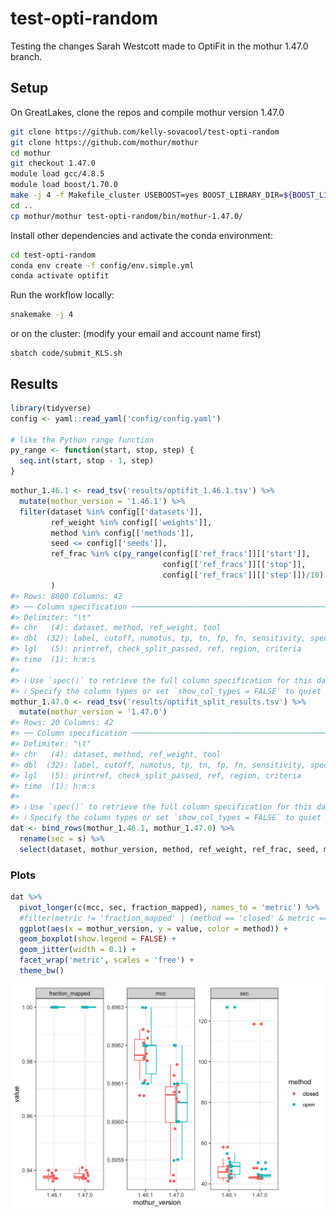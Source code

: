 
<!-- README.md is generated from README.Rmd. Please edit that file -->

# test-opti-random

<!-- badges: start -->
<!-- badges: end -->

Testing the changes Sarah Westcott made to OptiFit in the mothur 1.47.0
branch.

## Setup

On GreatLakes, clone the repos and compile mothur version 1.47.0

``` bash
git clone https://github.com/kelly-sovacool/test-opti-random
git clone https://github.com/mothur/mothur
cd mothur
git checkout 1.47.0
module load gcc/4.8.5   
module load boost/1.70.0
make -j 4 -f Makefile_cluster USEBOOST=yes BOOST_LIBRARY_DIR=${BOOST_LIB} BOOST_INCLUDE_DIR=${BOOST_INCLUDE} USEHDF5=no install
cd ..
cp mothur/mothur test-opti-random/bin/mothur-1.47.0/
```

Install other dependencies and activate the conda environment:

``` bash
cd test-opti-random
conda env create -f config/env.simple.yml
conda activate optifit
```

Run the workflow locally:

``` bash
snakemake -j 4
```

or on the cluster: (modify your email and account name first)

    sbatch code/submit_KLS.sh

## Results

``` r
library(tidyverse)
config <- yaml::read_yaml('config/config.yaml')

# like the Python range function
py_range <- function(start, stop, step) {
  seq.int(start, stop - 1, step)
}
```

``` r
mothur_1.46.1 <- read_tsv('results/optifit_1.46.1.tsv') %>% 
  mutate(mothur_version = '1.46.1') %>% 
  filter(dataset %in% config[['datasets']],
         ref_weight %in% config[['weights']],
         method %in% config[['methods']],
         seed <= config[['seeds']],
         ref_frac %in% c(py_range(config[['ref_fracs']][['start']],
                                  config[['ref_fracs']][['stop']],
                                  config[['ref_fracs']][['step']])/10)
         )
#> Rows: 8800 Columns: 42
#> ── Column specification ────────────────────────────────────────────────────────
#> Delimiter: "\t"
#> chr   (4): dataset, method, ref_weight, tool
#> dbl  (32): label, cutoff, numotus, tp, tn, fp, fn, sensitivity, specificity,...
#> lgl   (5): printref, check_split_passed, ref, region, criteria
#> time  (1): h:m:s
#> 
#> ℹ Use `spec()` to retrieve the full column specification for this data.
#> ℹ Specify the column types or set `show_col_types = FALSE` to quiet this message.
mothur_1.47.0 <- read_tsv('results/optifit_split_results.tsv') %>% 
  mutate(mothur_version = '1.47.0')
#> Rows: 20 Columns: 42
#> ── Column specification ────────────────────────────────────────────────────────
#> Delimiter: "\t"
#> chr   (4): dataset, method, ref_weight, tool
#> dbl  (32): label, cutoff, numotus, tp, tn, fp, fn, sensitivity, specificity,...
#> lgl   (5): printref, check_split_passed, ref, region, criteria
#> time  (1): h:m:s
#> 
#> ℹ Use `spec()` to retrieve the full column specification for this data.
#> ℹ Specify the column types or set `show_col_types = FALSE` to quiet this message.
dat <- bind_rows(mothur_1.46.1, mothur_1.47.0) %>% 
  rename(sec = s) %>% 
  select(dataset, mothur_version, method, ref_weight, ref_frac, seed, mcc, sec, fraction_mapped)
```

### Plots

``` r
dat %>% 
  pivot_longer(c(mcc, sec, fraction_mapped), names_to = 'metric') %>% 
  #filter(metric != 'fraction_mapped' | (method == 'closed' & metric == 'fraction_mapped')) %>% 
  ggplot(aes(x = mothur_version, y = value, color = method)) +
  geom_boxplot(show.legend = FALSE) +
  geom_jitter(width = 0.1) +
  facet_wrap('metric', scales = 'free') +
  theme_bw()
```

![](figures/boxplots-1.png)<!-- -->
